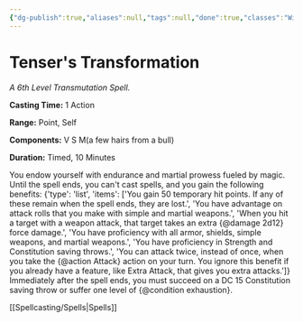 ```yaml
---
{"dg-publish":true,"aliases":null,"tags":null,"done":true,"classes":"Wizard,","spellLevel":6,"school":"Transmutation","source":"XGE","permalink":"/spells/tenser-s-transformation/","dgHomeLink":false,"dgPassFrontmatter":true}
---
```


# Tenser's Transformation
*A 6th Level Transmutation Spell.*

**Casting Time:** 1 Action

**Range:** Point, Self

**Components:** V S M(a few hairs from a bull)

**Duration:** Timed, 10 Minutes

You endow yourself with endurance and martial prowess fueled by magic. Until the spell ends, you can't cast spells, and you gain the following benefits:
{'type': 'list', 'items': ['You gain 50 temporary hit points. If any of these remain when the spell ends, they are lost.', 'You have advantage on attack rolls that you make with simple and martial weapons.', 'When you hit a target with a weapon attack, that target takes an extra {@damage 2d12} force damage.', 'You have proficiency with all armor, shields, simple weapons, and martial weapons.', 'You have proficiency in Strength and Constitution saving throws.', 'You can attack twice, instead of once, when you take the {@action Attack} action on your turn. You ignore this benefit if you already have a feature, like Extra Attack, that gives you extra attacks.']}
Immediately after the spell ends, you must succeed on a DC 15 Constitution saving throw or suffer one level of {@condition exhaustion}.

[[Spellcasting/Spells|Spells]]